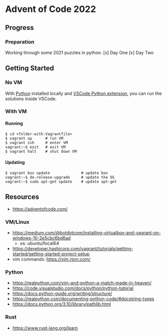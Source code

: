 # Advent of Code 2022

## Progress
### Preparation
Working through some 2021 puzzles in python.
[x] Day One
[x] Day Two

## Getting Started
### No VM
With [Python](https://www.python.org/downloads/) installed locally and [VSCode Python extension](https://marketplace.visualstudio.com/items?itemName=ms-python.python), you can run the solutions inside VSCode.

### With VM
#### Running

```
$ cd <folder-with-Vagrantfile>
$ vagrant up      # run VM
$ vagrant ssh     # enter VM
vagrant:~$ exit   # exit VM
$ vagrant halt    # shut down VM
```

#### Updating

```
$ vagrant box update              # update box
vagrant:~$ do-release-upgrade     # update the OS
vagrant:~$ sudo apt-get update    # update apt-get
```

## Resources
* https://adventofcode.com/

### VM/Linux
* https://medium.com/@botdotcom/installing-virtualbox-and-vagrant-on-windows-10-2e5cbc6bd6ad
  * os: ubuntu/focal64
* https://developer.hashicorp.com/vagrant/tutorials/getting-started/getting-started-project-setup
* vim commands: https://vim.rtorr.com/

### Python  
* https://realpython.com/vim-and-python-a-match-made-in-heaven/
* https://code.visualstudio.com/docs/python/python-tutorial
* https://docs.python-guide.org/writing/structure/
* https://realpython.com/documenting-python-code/#docstring-types
* https://docs.python.org/3.10/library/pathlib.html

### Rust
* https://www.rust-lang.org/learn
